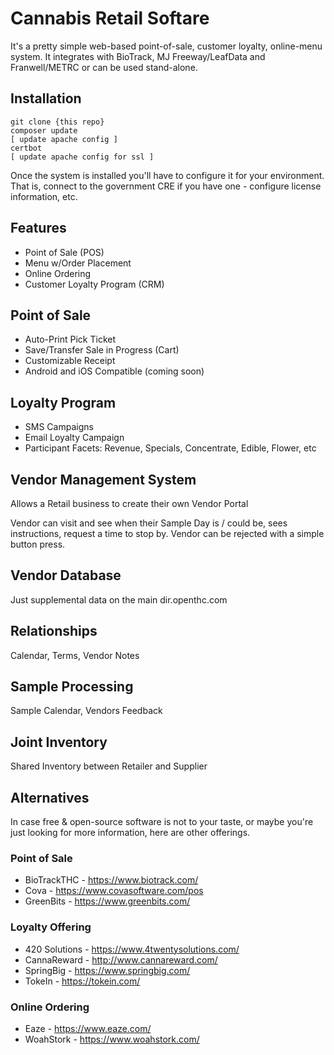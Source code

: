 # Cannabis Retail Softare

It's a pretty simple web-based point-of-sale, customer loyalty, online-menu system.
It integrates with BioTrack, MJ Freeway/LeafData and Franwell/METRC or can be used stand-alone.

## Installation

    git clone {this repo}
    composer update
    [ update apache config ]
    certbot
    [ update apache config for ssl ]

Once the system is installed you'll have to configure it for your environment.
That is, connect to the government CRE if you have one - configure license information, etc.


## Features

 * Point of Sale (POS)
 * Menu w/Order Placement
 * Online Ordering
 * Customer Loyalty Program (CRM)


## Point of Sale

 * Auto-Print Pick Ticket
 * Save/Transfer Sale in Progress (Cart)
 * Customizable Receipt
 * Android and iOS Compatible (coming soon)


## Loyalty Program

 * SMS Campaigns
 * Email Loyalty Campaign
 * Participant Facets: Revenue, Specials, Concentrate, Edible, Flower, etc


## Vendor Management System

Allows a Retail business to create their own Vendor Portal

Vendor can visit and see when their Sample Day is / could be, sees instructions, request a time to stop by.
Vendor can be rejected with a simple button press.

## Vendor Database

Just supplemental data on the main dir.openthc.com

## Relationships

Calendar, Terms, Vendor Notes


## Sample Processing

Sample Calendar, Vendors Feedback


## Joint Inventory

Shared Inventory between Retailer and Supplier


## Alternatives

In case free & open-source software is not to your taste,
or maybe you're just looking for more information,
here are other offerings.


### Point of Sale

* BioTrackTHC - https://www.biotrack.com/
* Cova - https://www.covasoftware.com/pos
* GreenBits - https://www.greenbits.com/


### Loyalty Offering

* 420 Solutions - https://www.4twentysolutions.com/
* CannaReward - http://www.cannareward.com/
* SpringBig - https://www.springbig.com/
* TokeIn - https://tokein.com/


### Online Ordering

* Eaze - https://www.eaze.com/
* WoahStork - https://www.woahstork.com/
